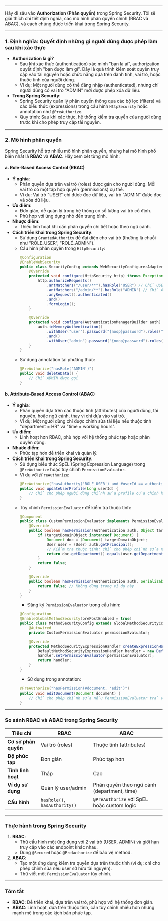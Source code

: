 
---


Hãy đi sâu vào **Authorization (Phân quyền)** trong Spring Security. Tôi sẽ giải thích chi tiết định nghĩa, các mô hình phân quyền chính (RBAC và ABAC), và cách chúng được triển khai trong Spring Security.

---

### **1. Định nghĩa: Quyết định những gì người dùng được phép làm sau khi xác thực**
- **Authorization là gì?**
  - Sau khi xác thực (authentication) xác minh "bạn là ai", authorization quyết định "bạn được làm gì". Đây là quá trình kiểm soát quyền truy cập vào tài nguyên hoặc chức năng dựa trên danh tính, vai trò, hoặc thuộc tính của người dùng.
  - Ví dụ: Một người dùng có thể đăng nhập (authenticated), nhưng chỉ người dùng có vai trò "ADMIN" mới được phép xóa dữ liệu.
- **Trong Spring Security**:
  - Spring Security quản lý phân quyền thông qua các bộ lọc (filters) và các biểu thức (expressions) trong cấu hình `HttpSecurity` hoặc annotation như `@PreAuthorize`.
  - Quy trình: Sau khi xác thực, hệ thống kiểm tra quyền của người dùng trước khi cho phép truy cập tài nguyên.

---

### **2. Mô hình phân quyền**
Spring Security hỗ trợ nhiều mô hình phân quyền, nhưng hai mô hình phổ biến nhất là **RBAC** và **ABAC**. Hãy xem xét từng mô hình:

#### **a. Role-Based Access Control (RBAC)**
- **Ý nghĩa**:
  - Phân quyền dựa trên vai trò (roles) được gán cho người dùng. Mỗi vai trò có một tập hợp quyền (permissions) cụ thể.
  - Ví dụ: Vai trò "USER" chỉ được đọc dữ liệu, vai trò "ADMIN" được đọc và xóa dữ liệu.
- **Ưu điểm**:
  - Đơn giản, dễ quản lý trong hệ thống có số lượng vai trò cố định.
  - Phù hợp với ứng dụng nhỏ đến trung bình.
- **Nhược điểm**:
  - Thiếu linh hoạt khi cần phân quyền chi tiết hoặc theo ngữ cảnh.
- **Cách triển khai trong Spring Security**:
  - Sử dụng `GrantedAuthority` để đại diện cho vai trò (thường là chuỗi như "ROLE_USER", "ROLE_ADMIN").
  - Cấu hình phân quyền trong `HttpSecurity`:
    ```java
    @Configuration
    @EnableWebSecurity
    public class SecurityConfig extends WebSecurityConfigurerAdapter {
        @Override
        protected void configure(HttpSecurity http) throws Exception {
            http.authorizeRequests()
                .antMatchers("/user/**").hasRole("USER") // Chỉ USER truy cập
                .antMatchers("/admin/**").hasRole("ADMIN") // Chỉ ADMIN truy cập
                .anyRequest().authenticated()
                .and()
                .formLogin();
        }

        @Override
        protected void configure(AuthenticationManagerBuilder auth) throws Exception {
            auth.inMemoryAuthentication()
                .withUser("user").password("{noop}password").roles("USER")
                .and()
                .withUser("admin").password("{noop}password").roles("ADMIN");
        }
    }
    ```
  - Sử dụng annotation tại phương thức:
    ```java
    @PreAuthorize("hasRole('ADMIN')")
    public void deleteData() {
        // Chỉ ADMIN được gọi
    }
    ```

#### **b. Attribute-Based Access Control (ABAC)**
- **Ý nghĩa**:
  - Phân quyền dựa trên các thuộc tính (attributes) của người dùng, tài nguyên, hoặc ngữ cảnh, thay vì chỉ dựa vào vai trò.
  - Ví dụ: Một người dùng chỉ được chỉnh sửa tài liệu nếu thuộc tính "department = HR" và "time = working hours".
- **Ưu điểm**:
  - Linh hoạt hơn RBAC, phù hợp với hệ thống phức tạp hoặc phân quyền động.
- **Nhược điểm**:
  - Phức tạp hơn để triển khai và quản lý.
- **Cách triển khai trong Spring Security**:
  - Sử dụng biểu thức SpEL (Spring Expression Language) trong `@PreAuthorize` hoặc tùy chỉnh `PermissionEvaluator`.
  - Ví dụ với `@PreAuthorize`:
    ```java
    @PreAuthorize("hasAuthority('ROLE_USER') and #userId == authentication.principal.id")
    public void updateUserProfile(Long userId) {
        // Chỉ cho phép người dùng chỉnh sửa profile của chính họ
    }
    ```
  - Tùy chỉnh `PermissionEvaluator` để kiểm tra thuộc tính:
    ```java
    @Component
    public class CustomPermissionEvaluator implements PermissionEvaluator {
        @Override
        public boolean hasPermission(Authentication auth, Object targetDomainObject, Object permission) {
            if (targetDomainObject instanceof Document) {
                Document doc = (Document) targetDomainObject;
                User user = (User) auth.getPrincipal();
                // Kiểm tra thuộc tính: chỉ cho phép chỉnh sửa nếu user thuộc department của document
                return doc.getDepartment().equals(user.getDepartment());
            }
            return false;
        }

        @Override
        public boolean hasPermission(Authentication auth, Serializable targetId, String targetType, Object permission) {
            return false; // Không dùng trong ví dụ này
        }
    }
    ```
    - Đăng ký `PermissionEvaluator` trong cấu hình:
    ```java
    @Configuration
    @EnableGlobalMethodSecurity(prePostEnabled = true)
    public class MethodSecurityConfig extends GlobalMethodSecurityConfiguration {
        @Autowired
        private CustomPermissionEvaluator permissionEvaluator;

        @Override
        protected MethodSecurityExpressionHandler createExpressionHandler() {
            DefaultMethodSecurityExpressionHandler handler = new DefaultMethodSecurityExpressionHandler();
            handler.setPermissionEvaluator(permissionEvaluator);
            return handler;
        }
    }
    ```
    - Sử dụng trong annotation:
    ```java
    @PreAuthorize("hasPermission(#document, 'edit')")
    public void editDocument(Document document) {
        // Chỉ cho phép chỉnh sửa nếu PermissionEvaluator trả về true
    }
    ```

---

### **So sánh RBAC và ABAC trong Spring Security**
| Tiêu chí            | RBAC                          | ABAC                          |
|---------------------|-------------------------------|-------------------------------|
| **Cơ sở phân quyền**| Vai trò (roles)              | Thuộc tính (attributes)       |
| **Độ phức tạp**     | Đơn giản                    | Phức tạp hơn                  |
| **Tính linh hoạt**  | Thấp                        | Cao                           |
| **Ví dụ sử dụng**   | Quản lý user/admin          | Phân quyền theo ngữ cảnh (department, time) |
| **Cấu hình**        | `hasRole()`, `hasAuthority()` | `@PreAuthorize` với SpEL hoặc custom logic |

---

### **Thực hành trong Spring Security**
1. **RBAC**:
   - Thử cấu hình một ứng dụng với 2 vai trò (USER, ADMIN) và giới hạn truy cập vào các endpoint khác nhau.
   - Dùng `@Secured` hoặc `@PreAuthorize` để bảo vệ method.
2. **ABAC**:
   - Tạo một ứng dụng kiểm tra quyền dựa trên thuộc tính (ví dụ: chỉ cho phép chỉnh sửa nếu user sở hữu tài nguyên).
   - Thử viết một `PermissionEvaluator` tùy chỉnh.

---

### **Tóm tắt**
- **RBAC**: Dễ triển khai, dựa trên vai trò, phù hợp với hệ thống đơn giản.
- **ABAC**: Linh hoạt, dựa trên thuộc tính, cần tùy chỉnh nhiều hơn nhưng mạnh mẽ trong các kịch bản phức tạp.